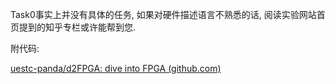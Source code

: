 Task0事实上并没有具体的任务, 如果对硬件描述语言不熟悉的话, 阅读实验网站首页提到的知乎专栏或许能帮到您.

附代码:

[uestc-panda/d2FPGA: dive into FPGA (github.com)](https://github.com/uestc-panda/d2FPGA)